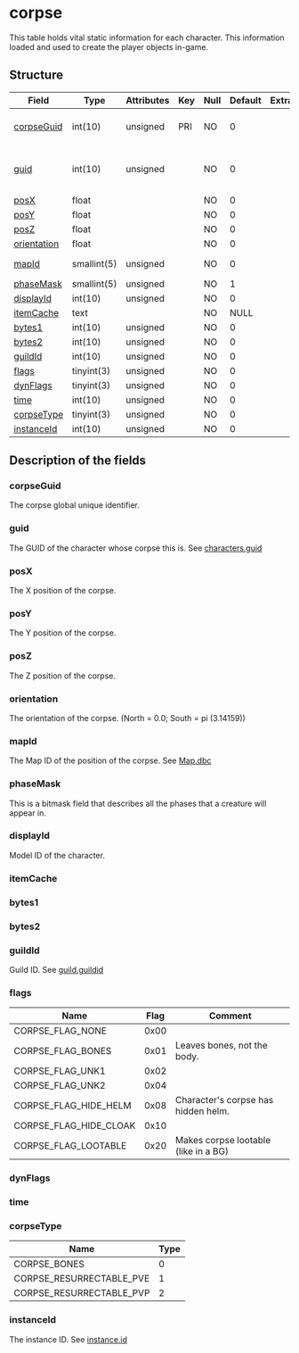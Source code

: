 # corpse

This table holds vital static information for each character. This information loaded and used to create the player objects in-game.

## Structure

| Field                       | Type        | Attributes | Key | Null | Default | Extra  | Comment                            |
|-----------------------------|-------------|------------|-----|------|---------|--------|------------------------------------|
| [corpseGuid](#corpseguid)   | int(10)     | unsigned   | PRI | NO   | 0       |        | Global Unique Identifier           |
| [guid](#guid)               | int(10)     | unsigned   |     | NO   | 0       |        | Character Global Unique Identifier |
| [posX](#posx)               | float       |            |     | NO   | 0       |        |                                    |
| [posY](#posy)               | float       |            |     | NO   | 0       |        |                                    |
| [posZ](#posz)               | float       |            |     | NO   | 0       |        |                                    |
| [orientation](#orientation) | float       |            |     | NO   | 0       |        |                                    |
| [mapId](#mapid)             | smallint(5) | unsigned   |     | NO   | 0       |        | Map Identifier                     |
| [phaseMask](#phasemask)     | smallint(5) | unsigned   |     | NO   | 1       |        |                                    |
| [displayId](#displayid)     | int(10)     | unsigned   |     | NO   | 0       |        |                                    |
| [itemCache](#itemcache)     | text        |            |     | NO   | NULL    |        |                                    |
| [bytes1](#bytes1)           | int(10)     | unsigned   |     | NO   | 0       |        |                                    |
| [bytes2](#bytes2)           | int(10)     | unsigned   |     | NO   | 0       |        |                                    |
| [guildId](#guildid)         | int(10)     | unsigned   |     | NO   | 0       |        |                                    |
| [flags](#flags)             | tinyint(3)  | unsigned   |     | NO   | 0       |        |                                    |
| [dynFlags](#dynflags)       | tinyint(3)  | unsigned   |     | NO   | 0       |        |                                    |
| [time](#time)               | int(10)     | unsigned   |     | NO   | 0       |        |                                    |
| [corpseType](#corpsetype)   | tinyint(3)  | unsigned   |     | NO   | 0       |        |                                    |
| [instanceId](#instanceid)   | int(10)     | unsigned   |     | NO   | 0       |        |                                    |

## Description of the fields

### corpseGuid

The corpse global unique identifier.

### guid

The GUID of the character whose corpse this is. See [characters.guid](characters.md#guid)

### posX

The X position of the corpse.

### posY

The Y position of the corpse.

### posZ

The Z position of the corpse.

### orientation

The orientation of the corpse. (North = 0.0; South = pi (3.14159))

### mapId

The Map ID of the position of the corpse. See [Map.dbc](../../dbc/Map.md#content)

### phaseMask

This is a bitmask field that describes all the phases that a creature will appear in.

### displayId

Model ID of the character.

### itemCache

### bytes1

### bytes2

### guildId

Guild ID. See [guild.guildid](guild.md#guildid)

### flags

| Name                   | Flag | Comment                              |
|------------------------|------|--------------------------------------|
| CORPSE_FLAG_NONE       | 0x00 |                                      |
| CORPSE_FLAG_BONES      | 0x01 | Leaves bones, not the body.          |
| CORPSE_FLAG_UNK1       | 0x02 |                                      |
| CORPSE_FLAG_UNK2       | 0x04 |                                      |
| CORPSE_FLAG_HIDE_HELM  | 0x08 | Character's corpse has hidden helm.  |
| CORPSE_FLAG_HIDE_CLOAK | 0x10 |                                      |
| CORPSE_FLAG_LOOTABLE   | 0x20 | Makes corpse lootable (like in a BG) |

### dynFlags

### time

### corpseType

| Name                     | Type |
|--------------------------|------|
| CORPSE_BONES             | 0    |
| CORPSE_RESURRECTABLE_PVE | 1    |
| CORPSE_RESURRECTABLE_PVP | 2    |

### instanceId

The instance ID. See [instance.id](instance.md#id)

